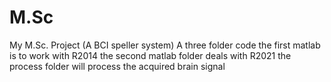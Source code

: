 # M.Sc
My M.Sc. Project (A BCI speller system)
A three folder code 
the first matlab is to work with R2014
the second matlab folder deals with R2021
the process folder will process the acquired brain signal
